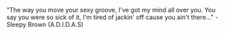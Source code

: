 "The way you move your sexy groove, I've got my mind all over you.
 You say you were so sick of it, I'm tired of jackin' off cause you ain't there..."
	 - Sleepy Brown (A.D.I.D.A.S) 